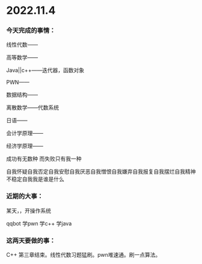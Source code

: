 # 2022.11.4

### 今天完成的事情：

线性代数——

高等数学——

Java||c++——迭代器，函数对象

PWN——

数据结构——

离散数学——代数系统

日语——

会计学原理——

经济学原理——

成功有无数种 而失败只有我一种

自我怀疑自我否定自我安慰自我厌恶自我憎恨自我嫌弃自我报复自我摆烂自我精神不稳定自我我是谁是什么

### 近期的大事：

某天，，开操作系统

qqbot 学pwn 学c++ 学java

### 这两天要做的事：

C++ 第三章结束。线性代数习题猛刷。pwn堆速通。刷一点算法。


